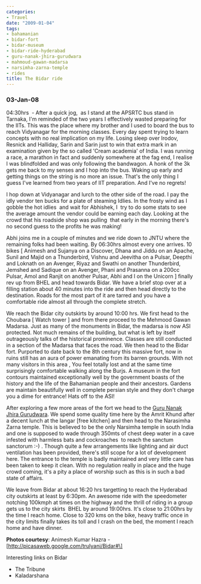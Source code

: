 ```yaml
---
categories:
- Travel
date: "2009-01-04"
tags:
- bahamanian
- bidar-fort
- bidar-museum
- bidar-ride-hyderabad
- guru-nanak-jhira-gurudwara
- mahmoud-gawan-madarsa
- narsimha-zarna-temple
- rides
title: The Bidar ride
---
```


### **03-Jan-08**

04:30hrs  - After a quick jog,  as I stand at the APSRTC bus stand in Tarnaka, I'm reminded of the two years I effectively wasted preparing for the IITs. This was the place where my brother and I used to board the bus to reach Vidyanagar for the morning classes. Every day spent trying to learn concepts with no real implication on my life. Losing sleep over Irodov, Resnick and Halliday, Sarin and Sarin just to win that extra mark in an examination given by the so called 'Cream academia' of India. I was running a race, a marathon in fact and suddenly somewhere at the fag end, I realise I was blindfolded and was only following the bandwagon. A honk of the 3k gets me back to my senses and I hop into the bus. Waking up early and getting things on the string is no more an issue. That's the only thing I guess I've learned from two years of IIT preparation. And I've no regrets!

I hop down at Vidyanagar and lurch to the other side of the road. I pay the idly vendor ten bucks for a plate of steaming Idlies. In the frosty wind as I gobble the hot idlies  and wait for Abhishek, I  try to do some stats to see the average amount the vendor could be earning each day. Looking at the crowd that his roadside shop was pulling  that early in the morning there's no second guess to the profits he was making!

Abhi joins me in a couple of minutes and we ride down to JNTU where the remaining folks had been waiting. By 06:30hrs almost every one arrives. 10 bikes \[ Animesh and Sujanya on a Discover, Dhana and Jiddu on an Apache, Sunil and Majid on a Thunderbird, Vishnu and Jeevitha on a Pulsar, Deepthi and Loknath on an Avenger, Riyaz and Swathi on another Thunderbird, Jemshed and Sadique on an Avenger, Phani and Prasanna on a 200cc Pulsar, Amol and Ranjit on another Pulsar, Abhi and I on the Unicorn \] finally rev up from BHEL and head towards Bidar. We have a brief stop over at a filling station about 40 minutes into the ride and then head directly to the destination. Roads for the most part of it are tarred and you have a comfortable ride almost all through the complete stretch.

We reach the Bidar city outskirts by around 10:00 hrs. We first head to the Choubara \[ Watch tower \] and from there proceed to the Mehmood Gawan Madarsa. Just as many of the monuments in Bidar, the madarsa is now ASI protected. Not much remains of the building, but what is left by itself outrageously talks of the historical prominence. Classes are still conducted in a section of the Madarsa that faces the road. We then head to the Bidar fort. Purported to date back to the 8th century this massive fort, now in ruins still has an aura of power emanating from its barren grounds. With not many visitors in this area , You feel totally lost and at the same time surprisingly comfortable walking along the Burjs. A museum in the fort contours maintained exceptionally well by the government boasts of the history and the life of the Bahamanian people and their ancestors. Gardens are maintain beautifully well in complete persian style and they don't charge you a dime for entrance! Hats off to the ASI!

After exploring a few more areas of the fort we head to the [Guru Nanak Jhira Gurudwara](http://www.sikhiwiki.org/index.php/Gurdwara_Nanak_Jhira_Sahib,Bidar). We spend some quality time here by the Amrit Khund after a decent lunch at the langar \[free kitchen\] and then head to the Narasimha Zarna temple. This is believed to be the only Narsimha temple in south India and one is supposed to wade through 350mts of chest deep water in a cave infested with harmless bats and cockroaches  to reach the sanctum sanctorum :-) . Though quite a few arrangements like lighting and air duct ventilation has been provided, there's still scope for a lot of development here. The entrance to the temple is badly maintained and very little care has been taken to keep it clean. With no regulation really in place and the huge crowd coming, it's a pity a place of worship such as this is in such a bad state of affairs.

We leave from Bidar at about 16:20 hrs targetting to reach the Hyderabad city outskirts at least by 6:30pm. An awesome ride with the speedometer notching 100kmph at times on the highway and the thrill of riding in a group gets us to the city skirts  BHEL by around 19:00hrs. It's close to 21:00hrs by the time I reach home. Close to 320 kms on the bike, heavy traffic once in the city limits finally takes its toll and I crash on the bed, the moment I reach home and have dinner.

**Photos courtesy**: Animesh Kumar Hazra - \[http://picasaweb.google.com/trulyani/Bidar#\]

Interesting links on Bidar

- The Tribune
- Kaladarshana
